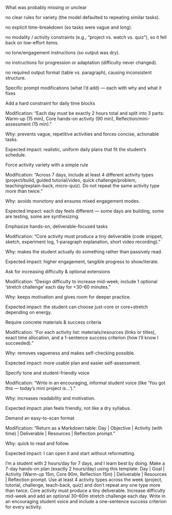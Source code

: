 What was probably missing or unclear

no clear rules for variety (the model defaulted to repeating similar tasks).

no explicit time-breakdown (so tasks were vague and long).

no modality / activity constraints (e.g., “project vs. watch vs. quiz”), so it fell back on low-effort items.

no tone/engagement instructions (so output was dry).

no instructions for progression or adaptation (difficulty never changed).

no required output format (table vs. paragraph), causing inconsistent structure.

Specific prompt modifications (what I’d add) — each with why and what it fixes

Add a hard constraint for daily time blocks

Modification: “Each day must be exactly 2 hours total and split into 3 parts: Warm-up (15 min), Core hands-on activity (90 min), Reflection/mini-assessment (15 min).”

Why: prevents vague, repetitive activities and forces concise, actionable tasks.

Expected impact: realistic, uniform daily plans that fit the student’s schedule.

Force activity variety with a simple rule

Modification: “Across 7 days, include at least 4 different activity types (project/build, guided tutorial/video, quick challenge/problem, teaching/explain-back, micro-quiz). Do not repeat the same activity type more than twice.”

Why: avoids monotony and ensures mixed engagement modes.

Expected impact: each day feels different — some days are building, some are testing, some are synthesizing.

Emphasize hands-on, deliverable-focused tasks

Modification: “Core activity must produce a tiny deliverable (code snippet, sketch, experiment log, 1-paragraph explanation, short video recording).”

Why: makes the student actually do something rather than passively read.

Expected impact: higher engagement, tangible progress to show/iterate.

Ask for increasing difficulty & optional extensions

Modification: “Design difficulty to increase mid-week; include 1 optional ‘stretch challenge’ each day for +30–60 minutes.”

Why: keeps motivation and gives room for deeper practice.

Expected impact: the student can choose just-core or core+stretch depending on energy.

Require concrete materials & success criteria

Modification: “For each activity list: materials/resources (links or titles), exact time allocation, and a 1-sentence success criterion (how I’ll know I succeeded).”

Why: removes vagueness and makes self-checking possible.

Expected impact: more usable plan and easier self-assessment.

Specify tone and student-friendly voice

Modification: “Write in an encouraging, informal student voice (like ‘You got this — today’s mini project is…’).”

Why: increases readability and motivation.

Expected impact: plan feels friendly, not like a dry syllabus.

Demand an easy-to-scan format

Modification: “Return as a Markdown table: Day | Objective | Activity (with time) | Deliverable | Resources | Reflection prompt.”

Why: quick to read and follow.

Expected impact: I can open it and start without reformatting.


I’m a student with 2 hours/day for 7 days, and I learn best by doing. Make a 7-day hands-on plan (exactly 2 hours/day) using this template: Day | Goal | Activity (Warm-up 15m, Core 90m, Reflection 15m) | Deliverable | Resources | Reflection prompt. Use at least 4 activity types across the week (project, tutorial, challenge, teach-back, quiz) and don’t repeat any one type more than twice. Core activity must produce a tiny deliverable. Increase difficulty mid-week and add an optional 30–60m stretch challenge each day. Write in an encouraging student voice and include a one-sentence success criterion for every activity.